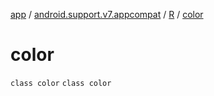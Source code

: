 [app](../../../index.md) / [android.support.v7.appcompat](../../index.md) / [R](../index.md) / [color](.)

# color

`class color`
`class color`